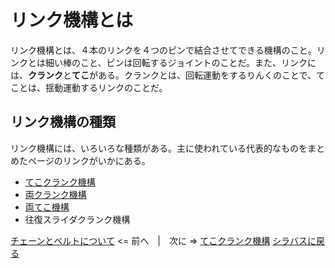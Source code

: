 # リンク機構とは
リンク機構とは、４本のリンクを４つのピンで結合させてできる機構のこと。リンクとは細い棒のこと、ピンは回転するジョイントのことだ。また、リンクには、**クランク**と**てこ**がある。クランクとは、回転運動をするりんくのことで、てことは、揺動運動するリンクのことだ。

## リンク機構の種類
リンク機構には、いろいろな種類がある。主に使われている代表的なものをまとめたページのリンクがいかにある。
- [てこクランク機構](about-tekocrank.md)
- [両クランク機構](about-double-crank)
- [両てこ機構](about-double-teko.md)
- 往復スライダクランク機構

[チェーンとベルトについて](about-chains-and-belts.md) <= 前へ　|　次に => [てこクランク機構](about-tekocrank.md)
[シラバスに戻る](syllabus.md)

